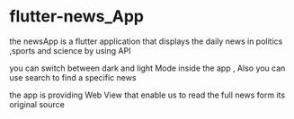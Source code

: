 # flutter-news_App

the newsApp is a flutter application that displays the daily news in politics ,sports and science by using API 

you can switch between dark and light Mode inside the app , Also you can use search to find a specific news 

the app is providing Web View that enable us to read the full news form its original source  
